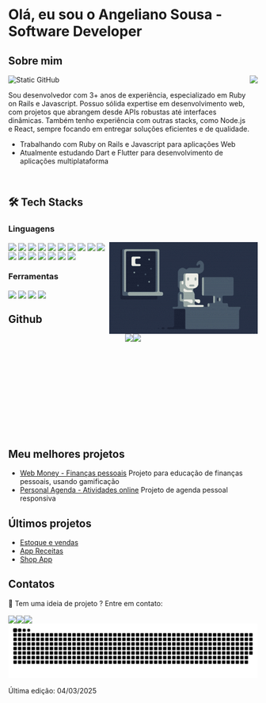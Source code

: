 # Olá, eu sou o Angeliano Sousa - Software Developer

## Sobre mim

<img height="200" align='right' src='https://github-readme-stats.vercel.app/api?username=angelianosousa&rank_icon=percentile&theme=highcontrast'/>

<img src="https://img.shields.io/static/v1?label=Overview&message=angelianosousa&color=f8efd4&style=for-the-badge&logo=GitHub" alt="Static GitHub">

Sou desenvolvedor com 3+ anos de experiência, especializado em Ruby on Rails e Javascript. Possuo sólida expertise em desenvolvimento web, com projetos que abrangem desde APIs robustas até interfaces dinâmicas. Também tenho experiência com outras stacks, como Node.js e React, sempre focando em entregar soluções eficientes e de qualidade.

* Trabalhando com Ruby on Rails e Javascript para aplicações Web
* Atualmente estudando Dart e Flutter para desenvolvimento de aplicações multiplataforma

<br />

## 🛠 Tech Stacks


### Linguagens

<img alt="Night Coding" align="right" src="https://raw.githubusercontent.com/AVS1508/AVS1508/master/assets/Night-Coding.gif" />

<img align='center' src='https://img.shields.io/badge/Ruby_on_Rails-CC0000?style=for-the-badge&logo=ruby-on-rails&logoColor=white' />
<img align='center' src='https://img.shields.io/badge/JavaScript-F7DF1E?style=for-the-badge&logo=javascript&logoColor=black' />
<img align='center' src='https://img.shields.io/badge/Node.js-43853D?style=for-the-badge&logo=node.js&logoColor=white' />
<img align='center' src='https://img.shields.io/badge/Express.js-404D59?style=for-the-badge' />
<img align='center' src='https://img.shields.io/badge/Python-14354C?style=for-the-badge&logo=python&logoColor=white' />
<img align='center' src='https://img.shields.io/badge/Markdown-000000?style=for-the-badge&logo=markdown&logoColor=white' />
<img align='center' src='https://img.shields.io/badge/Django-092E20?style=for-the-badge&logo=django&logoColor=white' />
<img align='center' src='https://img.shields.io/badge/Python-3776AB?style=for-the-badge&logo=python&logoColor=white' />
<!-- Front end-->
<img align='center' src='https://img.shields.io/badge/styled--components-DB7093?style=for-the-badge&logo=styled-components&logoColor=white' />
<img align='center' src='https://img.shields.io/badge/React-20232A?style=for-the-badge&logo=react&logoColor=61DAFB' />
<img align='center' src='https://img.shields.io/badge/Bootstrap-563D7C?style=for-the-badge&logo=bootstrap&logoColor=white' />
<img align='center' src='https://img.shields.io/badge/Material--UI-0081CB?style=for-the-badge&logo=material-ui&logoColor=white' />
<!-- Infraestrutura-->
<img align='center' src='https://img.shields.io/badge/PostgreSQL-316192?style=for-the-badge&logo=postgresql&logoColor=white' />
<img align='center' src='https://img.shields.io/badge/MySQL-00000F?style=for-the-badge&logo=mysql&logoColor=white' />
<img align='center' src='https://img.shields.io/badge/Firebase-F29D0C?style=for-the-badge&logo=firebase&logoColor=white' />
<img align='center' src='https://img.shields.io/badge/Heroku-430098?style=for-the-badge&logo=heroku&logoColor=white' />
<img align='center' src='https://img.shields.io/badge/Linux-E34F26?style=for-the-badge&logo=linux&logoColor=black' />

### Ferramentas

<img align='center' src='https://img.shields.io/badge/Git-E34F26?style=for-the-badge&logo=git&logoColor=white' />
<img align='center' src='https://img.shields.io/badge/GitHub-100000?style=for-the-badge&logo=github&logoColor=white' />
<img align='center' src='https://img.shields.io/badge/GitLab-330F63?style=for-the-badge&logo=gitlab&logoColor=white' />
<img align='center' src='https://img.shields.io/badge/Bitbucket-330F63?style=for-the-badge&logo=bitbucket&logoColor=white' />


## Github

<div style='display: flex; flex-direction: row; justify-content: center;'>
  <img height="200" align='center' src='https://github-readme-stats.vercel.app/api/top-langs/?username=angelianosousa&layout=compact&theme=highcontrast'/>
  <img height="200" src="https://github-readme-streak-stats.herokuapp.com/?user=angelianosousa&theme=highcontrast"/>
</div>

## Meu melhores projetos
- [Web Money - Finanças pessoais](https://github.com/angelianosousa/web_money) Projeto para educação de finanças pessoais, usando gamificação
- [Personal Agenda - Atividades online](https://github.com/angelianosousa/personal_agenda/tree/staging) Projeto de agenda pessoal responsiva

## Últimos projetos
- [Estoque e vendas](https://github.com/angelianosousa/stock_and_sales)
- [App Receitas](https://github.com/angelianosousa/meals)
- [Shop App](https://github.com/angelianosousa/shop_flutter)

## Contatos

💌 Tem uma ideia de projeto ? Entre em contato:

<div style='display: flex; flex-direction: row; justify-content: left;'>
  <a href='mailto:angeliano.sousa@gmail.com'>
    <img align='center' src='https://img.shields.io/badge/Gmail-D14836?style=for-the-badge&logo=gmail&logoColor=white'/>
  </a>
  <a href='https://www.instagram.com/angelianosousa/'>
    <img align='center' src='https://img.shields.io/badge/Instagram-E4405F?style=for-the-badge&logo=instagram&logoColor=white' />
  </a>
  
  <a href='https://www.linkedin.com/in/angeliano-sousa/'>
    <img align='center' src='https://img.shields.io/badge/LinkedIn-0077B5?style=for-the-badge&logo=linkedin&logoColor=white' />
  </a>
</div>

<a href="https://github.com/angelianosousa/">
  <img src="https://github.com/1999AZZAR/1999AZZAR/blob/readme/resources/img/grid-snake.svg" alt="snake" />
</a>

Última edição: 04/03/2025
<!--
**angelianosousa/angelianosousa** is a ✨ _special_ ✨ repository because its `README.md` (this file) appears on your GitHub profile.

Here are some ideas to get you started:

- 🔭 I’m currently working on ...
- 🌱 I’m currently learning ...
- 👯 I’m looking to collaborate on ...
- 🤔 I’m looking for help with ...
- 💬 Ask me about ...
- 📫 How to reach me: ...
- 😄 Pronouns: ...
- ⚡ Fun fact: ...
-->
